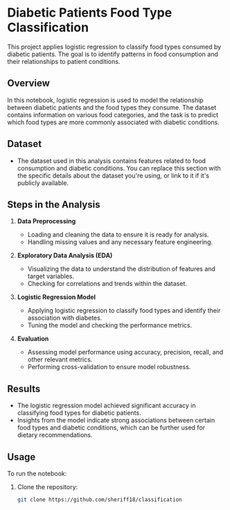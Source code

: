 # Diabetic Patients Food Type Classification

This project applies logistic regression to classify food types consumed by diabetic patients. The goal is to identify patterns in food consumption and their relationships to patient conditions.

## Overview

In this notebook, logistic regression is used to model the relationship between diabetic patients and the food types they consume. The dataset contains information on various food categories, and the task is to predict which food types are more commonly associated with diabetic conditions.

## Dataset

- The dataset used in this analysis contains features related to food consumption and diabetic conditions. You can replace this section with the specific details about the dataset you're using, or link to it if it's publicly available.

## Steps in the Analysis

1. **Data Preprocessing**
   - Loading and cleaning the data to ensure it is ready for analysis.
   - Handling missing values and any necessary feature engineering.

2. **Exploratory Data Analysis (EDA)**
   - Visualizing the data to understand the distribution of features and target variables.
   - Checking for correlations and trends within the dataset.

3. **Logistic Regression Model**
   - Applying logistic regression to classify food types and identify their association with diabetes.
   - Tuning the model and checking the performance metrics.

4. **Evaluation**
   - Assessing model performance using accuracy, precision, recall, and other relevant metrics.
   - Performing cross-validation to ensure model robustness.

## Results

- The logistic regression model achieved significant accuracy in classifying food types for diabetic patients.
- Insights from the model indicate strong associations between certain food types and diabetic conditions, which can be further used for dietary recommendations.

## Usage

To run the notebook:

1. Clone the repository:
   ```bash
   git clone https://github.com/sheriff18/classification
